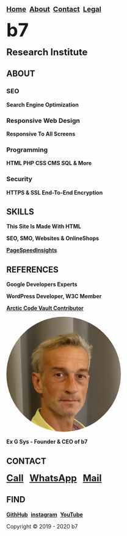 <head>
<link rel="apple-touch-icon" sizes="180x180" href="/apple-touch-icon.png">
<link rel="icon" type="image/png" sizes="32x32" href="/favicon-32x32.png">
<link rel="icon" type="image/png" sizes="16x16" href="/favicon-16x16.png">
<link rel="manifest" href="/site.webmanifest">
<meta name="viewport" content="width=device-width, initial-scale=1">
<style>
img {
  border-radius: 50%;
}
</style>
<style>
body {
  background-image: url('b7.gif');
  background-repeat: no-repeat;
  background-attachment: fixed; 
  background-size: 100% 100%;
}
</style>
</head>
<strong><font size="4"><a href="https://b7.github.io" >Home</a>&nbsp;&nbsp;<a href="https://b7.github.io/#about" >About</a>&nbsp;&nbsp;<a href="https://b7.github.io/#contact" >Contact</a>&nbsp;&nbsp;<a href="https://b7.github.io/legal" >Legal</a></font></strong>

<strong><font size="7">b7</font></strong>

<strong><font size="5">Research Institute</font></strong>

## ABOUT
### SEO
**Search Engine Optimization**

### Responsive Web Design
**Responsive To All Screens**

### Programming
**HTML PHP CSS CMS SQL & More**

### Security
**HTTPS & SSL End-To-End Encryption**

## SKILLS
**This Site Is Made With HTML**

**SEO, SMO, Websites & OnlineShops**

**<a href="https://developers.google.com/speed/pagespeed/insights/?hl=en&url=https://b7.github.io&tab=desktop" target="_blank">PageSpeedInsights</a>**

## REFERENCES
**Google Developers Experts**

**WordPress Developer, W3C Member**

**<a href="https://github.com/b7" target="_blank">Arctic Code Vault Contributor</a>**

<img src="/Ex-G-Sys.jpg" alt="Ex G Sys" width="300" height="300">

**Ex G Sys - Founder & CEO of b7**

## CONTACT
<strong><font size="5"><a href="tel:+31600000000">Call</a></font></strong> &nbsp;&nbsp; <strong><font size="5"> <a href="https://wa.me/31600000000?text=b7" target="_blank">WhatsApp</a></font></strong> &nbsp;&nbsp; <strong><font size="5"><a href="mailto:	b7.github@gmail.com" target="_blank">Mail</a></font></strong>

## FIND
<strong><a href="https://github.com/b7" target="_blank">GithHub</a></strong>&nbsp;&nbsp;<strong><a href="https://instagram.com/b7git" target="_blank">instagram</a></strong>&nbsp;&nbsp;<strong><a href="https://www.youtube.com/channel/UCt4T3OvxivlcvGg9Ah8hLQw/about" target="_blank">YouTube</a></strong>

Copyright © 2019 - 2020 b7
